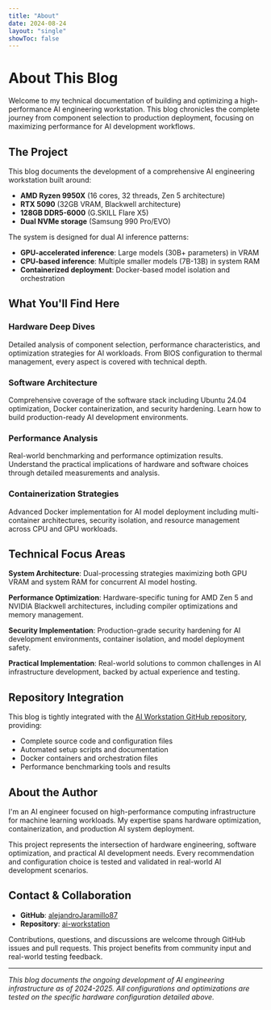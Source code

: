 ```yaml
---
title: "About"
date: 2024-08-24
layout: "single"
showToc: false
---
```


# About This Blog

Welcome to my technical documentation of building and optimizing a high-performance AI engineering workstation. This blog chronicles the complete journey from component selection to production deployment, focusing on maximizing performance for AI development workflows.

## The Project

This blog documents the development of a comprehensive AI engineering workstation built around:

- **AMD Ryzen 9950X** (16 cores, 32 threads, Zen 5 architecture)
- **RTX 5090** (32GB VRAM, Blackwell architecture)
- **128GB DDR5-6000** (G.SKILL Flare X5)
- **Dual NVMe storage** (Samsung 990 Pro/EVO)

The system is designed for dual AI inference patterns:
- **GPU-accelerated inference**: Large models (30B+ parameters) in VRAM
- **CPU-based inference**: Multiple smaller models (7B-13B) in system RAM
- **Containerized deployment**: Docker-based model isolation and orchestration

## What You'll Find Here

### Hardware Deep Dives
Detailed analysis of component selection, performance characteristics, and optimization strategies for AI workloads. From BIOS configuration to thermal management, every aspect is covered with technical depth.

### Software Architecture  
Comprehensive coverage of the software stack including Ubuntu 24.04 optimization, Docker containerization, and security hardening. Learn how to build production-ready AI development environments.

### Performance Analysis
Real-world benchmarking and performance optimization results. Understand the practical implications of hardware and software choices through detailed measurements and analysis.

### Containerization Strategies
Advanced Docker implementation for AI model deployment including multi-container architectures, security isolation, and resource management across CPU and GPU workloads.

## Technical Focus Areas

**System Architecture**: Dual-processing strategies maximizing both GPU VRAM and system RAM for concurrent AI model hosting.

**Performance Optimization**: Hardware-specific tuning for AMD Zen 5 and NVIDIA Blackwell architectures, including compiler optimizations and memory management.

**Security Implementation**: Production-grade security hardening for AI development environments, container isolation, and model deployment safety.

**Practical Implementation**: Real-world solutions to common challenges in AI infrastructure development, backed by actual experience and testing.

## Repository Integration

This blog is tightly integrated with the [AI Workstation GitHub repository](https://github.com/alejandroJaramillo87/ai-workstation), providing:

- Complete source code and configuration files
- Automated setup scripts and documentation
- Docker containers and orchestration files
- Performance benchmarking tools and results

## About the Author

I'm an AI engineer focused on high-performance computing infrastructure for machine learning workloads. My expertise spans hardware optimization, containerization, and production AI system deployment.

This project represents the intersection of hardware engineering, software optimization, and practical AI development needs. Every recommendation and configuration choice is tested and validated in real-world AI development scenarios.

## Contact & Collaboration

- **GitHub**: [alejandroJaramillo87](https://github.com/alejandroJaramillo87)
- **Repository**: [ai-workstation](https://github.com/alejandroJaramillo87/ai-workstation)

Contributions, questions, and discussions are welcome through GitHub issues and pull requests. This project benefits from community input and real-world testing feedback.

---

*This blog documents the ongoing development of AI engineering infrastructure as of 2024-2025. All configurations and optimizations are tested on the specific hardware configuration detailed above.*